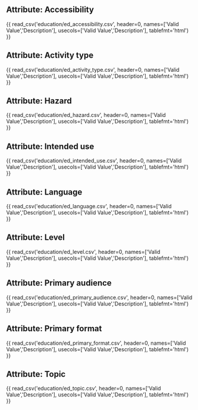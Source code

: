 ## Attribute: Accessibility

{{ read_csv('education/ed_accessibility.csv', header=0, names=['Valid Value','Description'], usecols=['Valid Value','Description'], tablefmt='html') }}

## Attribute: Activity type

{{ read_csv('education/ed_activity_type.csv', header=0, names=['Valid Value','Description'], usecols=['Valid Value','Description'], tablefmt='html') }}

## Attribute: Hazard

{{ read_csv('education/ed_hazard.csv', header=0, names=['Valid Value','Description'], usecols=['Valid Value','Description'], tablefmt='html') }}

## Attribute: Intended use

{{ read_csv('education/ed_intended_use.csv', header=0, names=['Valid Value','Description'], usecols=['Valid Value','Description'], tablefmt='html') }}

## Attribute: Language

{{ read_csv('education/ed_language.csv', header=0, names=['Valid Value','Description'], usecols=['Valid Value','Description'], tablefmt='html') }}

## Attribute: Level

{{ read_csv('education/ed_level.csv', header=0, names=['Valid Value','Description'], usecols=['Valid Value','Description'], tablefmt='html') }}

## Attribute: Primary audience

{{ read_csv('education/ed_primary_audience.csv', header=0, names=['Valid Value','Description'], usecols=['Valid Value','Description'], tablefmt='html') }}

## Attribute: Primary format

{{ read_csv('education/ed_primary_format.csv', header=0, names=['Valid Value','Description'], usecols=['Valid Value','Description'], tablefmt='html') }}

## Attribute: Topic

{{ read_csv('education/ed_topic.csv', header=0, names=['Valid Value','Description'], usecols=['Valid Value','Description'], tablefmt='html') }}
